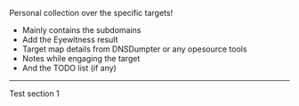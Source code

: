 Personal collection over the specific targets!

- Mainly contains the subdomains
- Add the Eyewitness result
- Target map details from DNSDumpter or any opesource tools
- Notes while engaging the target
- And the TODO list (if any)


-------
Test section 1 
